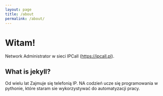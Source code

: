 ```yaml
---
layout: page
title: /about
permalink: /about/
---
```


# Witam!

Network Administrator w sieci IPCall (https://ipcall.pl).

## What is jekyll?

Od wielu lat Zajmuje się telefonią IP.
NA codzień ucze się programowania w pythonie, które staram sie wykorzystywać do automatyzacji pracy. 



